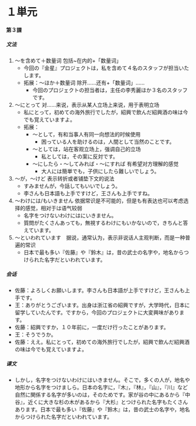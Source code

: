 # １単元
#### 第３課
##### 文法
1. ～を含めて＋数量词 包括~在内的+「数量词」
	- 今回の『金星』プロジェクトは，私を含めて４名のスタッフが担当いたします。
	- 拓展：～ほか＋数量词 除开……还有+「数量词」……
		- 今回のプロジェクトの担当者は，主任の李秀麗ほか３名のスタッフです。
2. ～にとって 对……来说，表示从某人立场上来说，用于表明立场
	- 私にとって，初めての海外旅行でしたが，紹興で飲んだ紹興酒の味は今でも覚えていますよ。
	- 拓展：
		- ～として，有和当事人有同一向想法的时候使用
			- 困っている人を助けるのは，人間として当然のことです。
		- ～としては，站在客观立场上，强调自己的立场
			- 私としては，その案に反対です。
		- ～にしたら・～してみれば・～にすれば 有希望对方理解的感觉
			- 大人には簡単でも，子供にしたら難しいでしょう。
3. ～が，～けど 表示转折或者铺垫下文的说法
	- すみませんが，今話してもいいでしょう。
	- 李さんも日本語も上手ですけど，王さんも上手ですね。
4. ～わけには/もいきません 依据常识是不可能的，但是も有表达也可以考虑选择的感觉，相对于は语气较弱
	- 名字をつけないわけにはにいきません。
	- 質問がたくさんあっても，無視するわけにもいかないので，きちんと答えています。
5. ～といわれています　据说，通常认为，表示非说话人主观判断，而是一种普遍的常识
	- 日本で最も多い『佐藤』や『鈴木』は，昔の武士の名字や，地名からつけられた名字だといわれています。
##### 会话
- 佐藤：よろしくお願いします。李さんも日本語が上手ですけど，王さんも上手です。
- 王：ありがとうございます。出身は浙江省の紹興ですが，大学時代，日本に留学していたんです。ですから，今回のプロジェクトに大変興味があります。
- 佐藤：紹興ですか，１０年前に，一度だけ行ったことがあります。
- 王：そうでうか。
- 佐藤：ええ。私にとって，初めての海外旅行でしたが，紹興で飲んだ紹興酒の味は今でも覚えていますよ。
##### 课文
* しかし，名字をつけないわけにはいきません。そこで，多くの人が，地名や地形から名字をつけましら。日本の名字に，『木』，『林』，『山』，『川』など自然に関係する名字が多いのは，そのためです。家が谷の中にあるから『中谷』，近くに大きな杉の木があるから『大杉』とつけられた名字もたくさんあります。日本で最も多い『佐藤』や『鈴木』は，昔の武士の名字や，地名からつけられた名字だといわれています。